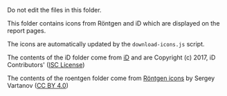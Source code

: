 Do not edit the files in this folder.

This folder contains icons from Röntgen and iD which are displayed on the report pages.

The icons are automatically updated by the `download-icons.js` script.

The contents of the iD folder come from [iD](https://github.com/openstreetmap/iD/tree/develop/svg/iD-sprite) and are Copyright (c) 2017, iD Contributors' ([ISC License](https://github.com/openstreetmap/iD/blob/develop/LICENSE.md))

The contents of the roentgen folder come from [Röntgen icons](https://github.com/enzet/Roentgen) by Sergey Vartanov ([CC BY 4.0](https://creativecommons.org/licenses/by/4.0/))
